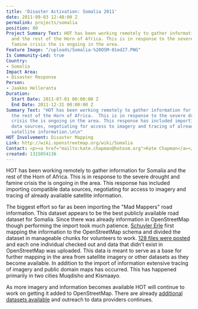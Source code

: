 ```yaml
---
title: 'Disaster Activation: Somalia 2011'
date: 2011-09-03 12:48:00 Z
permalink: projects/somalia
position: 80
Project Summary Text: HOT has been working remotely to gather information for Somalia
  and the rest of the Horn of Africa. This is in response to the severe drought and
  famine crisis the is ongoing in the area.
Feature Image: "/uploads/Somalia-%20OSM-01ed27.PNG"
Is Community-Led: true
Country:
- Somalia
Impact Area:
- Disaster Response
Person:
- Jaakko Helleranta
Duration:
  Start Date: 2011-07-01 00:00:00 Z
  End Date: 2011-12-31 00:00:00 Z
Summary Text: "HOT has been working remotely to gather information for Somalia and
  the rest of the Horn of Africa.  This is in response to the severe drought and famine
  crisis the is ongoing in the area. This response has included importing compatible
  data sources, negotiating for access to imagery and tracing of already available
  satellite information.\n\n"
HOT Involvement: Disaster Mapping
Link: http://wiki.openstreetmap.org/wiki/Somalia
Contact: <p><a href="mailto:kate.chapman@hotosm.org">Kate Chapman</a></p>
created: 1315054136
---
```


<p>HOT has been working remotely to gather information for Somalia and the rest of the Horn of Africa. This is in response to the severe drought and famine crisis the is ongoing in the area. This response has included importing compatible data sources, negotiating for access to imagery and tracing of already available satellite information. <!--break--></p><p>The biggest effort so far as been importing the "Mad Mappers" road information. This dataset appears to be the best publicly available road dataset for Somalia. Since there was already information in OpenStreetMap though performing the import took much patience. <a href="http://iconocla.st/">Schuyler Erle</a> first mapping the information to the OpenStreetMap schema and divided the dataset in manageable chunks for volunteers to work. <a href="http://wiki.openstreetmap.org/wiki/WikiProject_Somalia/Roads">128 files were posted</a> and each one individual checked out and data that didn't exist in OpenStreetMap was uploaded. This data is meant to serve as a base for further mapping in the area from satellite imagery or other datasets as they become available. In addition to the import of information extensive tracing of imagery and public domain maps has occurred. This has happened primarily in two cities Muqdisho and Kismaayo.</p><p>As more imagery and information becomes available HOT will continue to work on getting it added to OpenStreetMap. There are already <a href="https://wiki.openstreetmap.org/wiki/WikiProject_Somalia/VectorAndMapData">additional datasets available</a> and outreach to data providers continues.</p>
